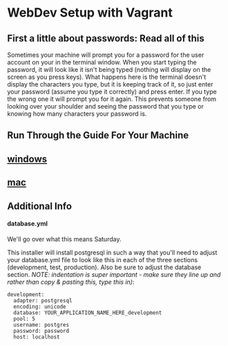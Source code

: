 WebDev Setup with Vagrant
==================

First a little about passwords: Read all of this
------------------

Sometimes your machine will prompt you for a password for the user account on your in the terminal window.  When you start typing the password, it will look like it isn't being typed (nothing will display on the screen as you press keys).  What happens here is the terminal doesn't display the characters you type, but it is keeping track of it, so just enter your password (assume you type it correctly) and press enter.  If you type the wrong one it will prompt you for it again.  This prevents someone from looking over your shoulder and seeing the password that you type or knowing how many characters your password is.  


Run Through the Guide For Your Machine
-------------

## [windows](windows.md)
## [mac](mac.md)


Additional Info
---------------

#### database.yml

We'll go over what this means Saturday.

This installer will install postgresql in such a way that you'll need to adjust your database.yml file to look like this in each of the three sections (development, test, production).  Also be sure to adjust the database section.  _NOTE: indentation is super important - make sure they line up and rather than copy & pasting this, type this in)_:

```
development:
  adapter: postgresql
  encoding: unicode
  database: YOUR_APPLICATION_NAME_HERE_development
  pool: 5
  username: postgres
  password: password
  host: localhost
```